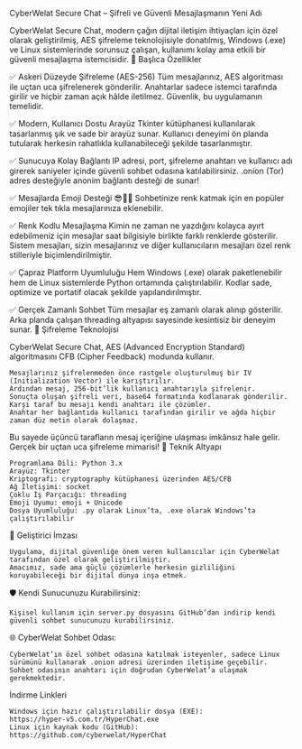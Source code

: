 CyberWelat Secure Chat – Şifreli ve Güvenli Mesajlaşmanın Yeni Adı

CyberWelat Secure Chat, modern çağın dijital iletişim ihtiyaçları için özel olarak geliştirilmiş, AES şifreleme teknolojisiyle donatılmış, Windows (.exe) ve Linux sistemlerinde sorunsuz çalışan, kullanımı kolay ama etkili bir güvenli mesajlaşma istemcisidir.
🚀 Başlıca Özellikler

✅ Askeri Düzeyde Şifreleme (AES-256)
Tüm mesajlarınız, AES algoritması ile uçtan uca şifrelenerek gönderilir. Anahtarlar sadece istemci tarafında girilir ve hiçbir zaman açık hâlde iletilmez. Güvenlik, bu uygulamanın temelidir.

✅ Modern, Kullanıcı Dostu Arayüz
Tkinter kütüphanesi kullanılarak tasarlanmış şık ve sade bir arayüz sunar. Kullanıcı deneyimi ön planda tutularak herkesin rahatlıkla kullanabileceği şekilde tasarlanmıştır.

✅ Sunucuya Kolay Bağlantı
IP adresi, port, şifreleme anahtarı ve kullanıcı adı girerek saniyeler içinde güvenli sohbet odasına katılabilirsiniz. .onion (Tor) adres desteğiyle anonim bağlantı desteği de sunar!

✅ Mesajlarda Emoji Desteği 😎🎉🔥
Sohbetinize renk katmak için en popüler emojiler tek tıkla mesajlarınıza eklenebilir.

✅ Renk Kodlu Mesajlaşma
Kimin ne zaman ne yazdığını kolayca ayırt edebilmeniz için mesajlar saat bilgisiyle birlikte farklı renklerde gösterilir. Sistem mesajları, sizin mesajlarınız ve diğer kullanıcıların mesajları özel renk stilleriyle biçimlendirilmiştir.

✅ Çapraz Platform Uyumluluğu
Hem Windows (.exe) olarak paketlenebilir hem de Linux sistemlerde Python ortamında çalıştırılabilir. Kodlar sade, optimize ve portatif olacak şekilde yapılandırılmıştır.

✅ Gerçek Zamanlı Sohbet
Tüm mesajlar eş zamanlı olarak alınıp gösterilir. Arka planda çalışan threading altyapısı sayesinde kesintisiz bir deneyim sunar.
🔐 Şifreleme Teknolojisi

CyberWelat Secure Chat, AES (Advanced Encryption Standard) algoritmasını CFB (Cipher Feedback) modunda kullanır.

    Mesajlarınız şifrelenmeden önce rastgele oluşturulmuş bir IV (Initialization Vector) ile karıştırılır.
    Ardından mesaj, 256-bit’lik kullanıcı anahtarıyla şifrelenir.
    Sonuçta oluşan şifreli veri, base64 formatında kodlanarak gönderilir.
    Karşı taraf bu mesajı kendi anahtarı ile çözümler.
    Anahtar her bağlantıda kullanıcı tarafından girilir ve ağda hiçbir zaman düz metin olarak dolaşmaz.

Bu sayede üçüncü tarafların mesaj içeriğine ulaşması imkânsız hale gelir. Gerçek bir uçtan uca şifreleme mimarisi!
🧠 Teknik Altyapı

    Programlama Dili: Python 3.x
    Arayüz: Tkinter
    Kriptografi: cryptography kütüphanesi üzerinden AES/CFB
    Ağ İletişimi: socket
    Çoklu İş Parçacığı: threading
    Emoji Uyumu: emoji + Unicode
    Dosya Uyumluluğu: .py olarak Linux’ta, .exe olarak Windows’ta çalıştırılabilir

👤 Geliştirici İmzası

    Uygulama, dijital güvenliğe önem veren kullanıcılar için CyberWelat tarafından özel olarak geliştirilmiştir.
    Amacımız, sade ama güçlü çözümlerle herkesin gizliliğini koruyabileceği bir dijital dünya inşa etmek.

🛡️ Kendi Sunucunuzu Kurabilirsiniz:

    Kişisel kullanım için server.py dosyasını GitHub’dan indirip kendi güvenli sohbet sunucunuzu kurabilirsiniz.

🌐 CyberWelat Sohbet Odası:

    CyberWelat’ın özel sohbet odasına katılmak isteyenler, sadece Linux sürümünü kullanarak .onion adresi üzerinden iletişime geçebilir.
    Sohbet odasının anahtarı için doğrudan CyberWelat’a ulaşmak gerekmektedir.

İndirme Linkleri

    Windows için hazır çalıştırılabilir dosya (EXE):
    https://hyper-v5.com.tr/HyperChat.exe
    Linux için kaynak kodu (GitHub):
    https://github.com/cyberwelat/HyperChat
